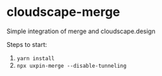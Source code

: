# cloudscape-merge

Simple integration of merge and cloudscape.design

Steps to start:

1. `yarn install`
2. `npx uxpin-merge --disable-tunneling`
